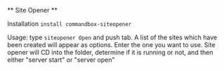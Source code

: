 ** Site Opener **

Installation `install commandbox-siteopener`

Usage:
type `siteopener Open` and push tab. A list of the sites which have been created will appear as options. Enter the one you want to use. Site opener will CD into the folder, determine if it is running or not, and then either "server start" or "server open"